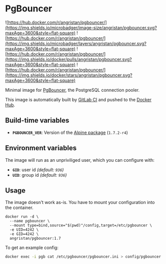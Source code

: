 # PgBouncer

![https://hub.docker.com/r/angristan/pgbouncer/](https://img.shields.io/microbadger/image-size/angristan/pgbouncer.svg?maxAge=3600&style=flat-square) ![https://hub.docker.com/r/angristan/pgbouncer/](https://img.shields.io/microbadger/layers/angristan/pgbouncer.svg?maxAge=3600&style=flat-square) ![https://hub.docker.com/r/angristan/pgbouncer/](https://img.shields.io/docker/pulls/angristan/pgbouncer.svg?maxAge=3600&style=flat-square) ![https://hub.docker.com/r/angristan/pgbouncer/](https://img.shields.io/docker/stars/angristan/pgbouncer.svg?maxAge=3600&style=flat-square)

Minimal image for [PgBouncer](https://pgbouncer.github.io/), the PostgreSQL connection pooler.

This image is automatically built by [GitLab CI](https://gitlab.com/angristan/docker-pgbouncer/pipelines) and pushed to the [Docker Hub](https://hub.docker.com/r/angristan/pgbouncer/).

## Build-time variables

- **`PGBOUNCER_VER`**: Version of the [Alpine package](https://pkgs.alpinelinux.org/package/v3.8/community/x86_64/pgbouncer) (`1.7.2-r4`)

## Environment variables

The image will run as an unpriviliged user, which you can configure with:

- **`GID`**: user id *(default: `936`)*
- **`UID`**: group id *(default: `936`)*

## Usage

The image doesn't work as-is. You have to mount your configuration into the container.

```docker
docker run -d \
  --name pgbouncer \
  --mount type=bind,source="$(pwd)"/config,target=/etc/pgbouncer \
  -e UID=4242 \
  -e GID=4242 \
  angristan/pgbouncer:1.7
```

To get an example config:

```sh
docker exec -i pgb cat /etc/pgbouncer/pgbouncer.ini > config/pgbouncer.ini
```
